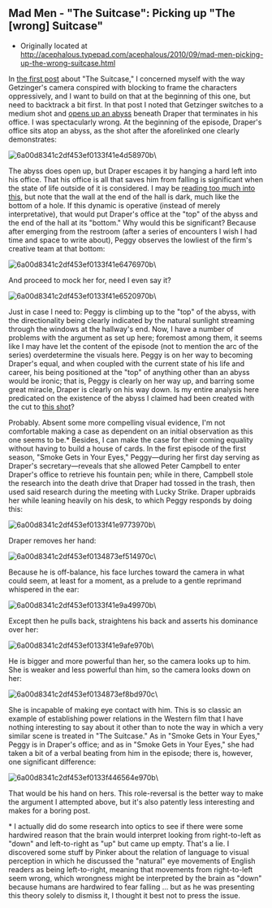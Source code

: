 ## Mad Men - "The Suitcase": Picking up "The [wrong] Suitcase"

 * Originally located at http://acephalous.typepad.com/acephalous/2010/09/mad-men-picking-up-the-wrong-suitcase.html

In [the first post](http://acephalous.typepad.com/acephalous/2010/09/mad-men-in-the-suitcase.html) about "The Suitcase," I concerned myself with the way Getzinger's camera conspired with blocking to frame the characters oppressively, and I want to build on that at the beginning of this one, but need to backtrack a bit first.  In that post I noted that Getzinger switches to a medium shot and [opens up an abyss](http://acephalous.typepad.com/.a/6a00d8341c2df453ef0133f40193c2970b-500wi) beneath Draper that terminates in his office.  I was spectacularly wrong.  At the beginning of the episode, Draper's office sits atop an abyss, as the shot after the aforelinked one clearly demonstrates:

![6a00d8341c2df453ef0133f41e4d58970b](images/tv/mad-men-the-suitcase-2/6a00d8341c2df453ef0133f41e4d58970b.jpg)\

The abyss does open up, but Draper escapes it by hanging a hard left into his office.  That his office is all that saves him from falling is significant when the state of life outside of it is considered.  I may be [reading too much into this](http://ighomb.blogspot.com/2010/09/mad-men.html), but note that the wall at the end of the hall is dark, much like the bottom of a hole.  If this dynamic is operative (instead of merely interpretative), that would put Draper's office at the "top" of the abyss and the end of the hall at its "bottom."  Why would this be significant?  Because after emerging from the restroom (after a series of encounters I wish I had time and space to write about), Peggy observes the lowliest of the firm's creative team at that bottom:

![6a00d8341c2df453ef0133f41e6476970b](images/tv/mad-men-the-suitcase-2/6a00d8341c2df453ef0133f41e6476970b.jpg)\

And proceed to mock her for, need I even say it?

![6a00d8341c2df453ef0133f41e6520970b](images/tv/mad-men-the-suitcase-2/6a00d8341c2df453ef0133f41e6520970b.jpg)\

Just in case I need to: Peggy is climbing up to the "top" of the abyss, with the directionality being clearly indicated by the natural sunlight streaming through the windows at the hallway's end.  Now, I have a number of problems with the argument as set up here; foremost among them, it seems like I may have let the content of the episode (not to mention the arc of the series) overdetermine the visuals here.  Peggy is on her way to becoming Draper's equal, and when coupled with the current state of his life and career, his being positioned at the "top" of anything other than an abyss would be ironic; that is, Peggy is clearly on her way up, and barring some great miracle, Draper is clearly on his way down.  Is my entire analysis here predicated on the existence of the abyss I claimed had been created with the cut to [this shot](http://acephalous.typepad.com/.a/6a00d8341c2df453ef0133f40193c2970b-500wi)?

Probably.  Absent some more compelling visual evidence, I'm not comfortable making a case as dependent on an initial observation as this one seems to be.\*  Besides, I can make the case for their coming equality without having to build a house of cards.  In the first episode of the first season, "Smoke Gets in Your Eyes," Peggy—during her first day serving as Draper's secretary—reveals that she allowed Peter Campbell to enter Draper's office to retrieve his fountain pen; while in there, Campbell stole the research into the death drive that Draper had tossed in the trash, then used said research during the meeting with Lucky Strike.  Draper upbraids her while leaning heavily on his desk, to which Peggy responds by doing this:

![6a00d8341c2df453ef0133f41e9773970b](images/tv/mad-men-the-suitcase-2/6a00d8341c2df453ef0133f41e9773970b.jpg)\

Draper removes her hand:

![6a00d8341c2df453ef0134873ef514970c](images/tv/mad-men-the-suitcase-2/6a00d8341c2df453ef0134873ef514970c.jpg)\

Because he is off-balance, his face lurches toward the camera in what could seem, at least for a moment, as a prelude to a gentle reprimand whispered in the ear:

![6a00d8341c2df453ef0133f41e9a49970b](images/tv/mad-men-the-suitcase-2/6a00d8341c2df453ef0133f41e9a49970b.jpg)\

Except then he pulls back, straightens his back and asserts his dominance over her:

![6a00d8341c2df453ef0133f41e9afe970b](images/tv/mad-men-the-suitcase-2/6a00d8341c2df453ef0133f41e9afe970b.jpg)\

He is bigger and more powerful than her, so the camera looks up to him.  She is weaker and less powerful than him, so the camera looks down on her:

![6a00d8341c2df453ef0134873ef8bd970c](images/tv/mad-men-the-suitcase-2/6a00d8341c2df453ef0134873ef8bd970c.jpg)\

She is incapable of making eye contact with him.  This is so classic an example of establishing power relations in the Western film that I have nothing interesting to say about it other than to note the way in which a very similar scene is treated in "The Suitcase."  As in "Smoke Gets in Your Eyes," Peggy is in Draper's office; and as in "Smoke Gets in Your Eyes," she had taken a bit of a verbal beating from him in the episode; there is, however, one significant difference:

![6a00d8341c2df453ef0133f446564e970b](images/tv/mad-men-the-suitcase-2/6a00d8341c2df453ef0133f446564e970b.jpg)\

That would be his hand on hers.  This role-reversal is the better way to make the argument I attempted above, but it's also patently less interesting and makes for a boring post.

\* I actually did do some research into optics to see if there were some hardwired reason that the brain would interpret looking from right-to-left as "down" and left-to-right as "up" but came up empty.  That's a lie.  I discovered some stuff by Pinker about the relation of language to visual perception in which he discussed the "natural" eye movements of English readers as being left-to-right, meaning that movements from right-to-left seem wrong, which wrongness might be interpreted by the brain as "down" because humans are hardwired to fear falling ... but as he was presenting this theory solely to dismiss it, I thought it best not to press the issue.
